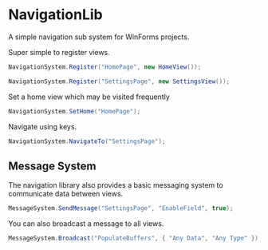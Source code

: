 # NavigationLib
A simple navigation sub system for WinForms projects.

Super simple to register views.

```C#
NavigationSystem.Register("HomePage", new HomeView());

NavigationSystem.Register("SettingsPage", new SettingsView());
```

Set a home view which may be visited frequently
```C#
NavigationSystem.SetHome("HomePage");
```

Navigate using keys.
```C#
NavigationSystem.NavigateTo("SettingsPage");
```

## Message System
The navigation library also provides a basic messaging system to communicate data between views.

```C#
MessageSystem.SendMessage("SettingsPage", "EnableField", true);
```

You can also broadcast a message to all views.

```C#
MessageSystem.Broadcast("PopulateBuffers", { "Any Data", "Any Type" });
```
